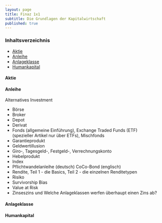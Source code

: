 ```yaml
---
layout: page
title: Finaz 1x1
subtitle: Die Grundlagen der Kapitalwirtschaft
published: true
---
```


### Inhaltsverzeichnis
  - [Aktie](#aktie)
  - [Anleihe](#anleihe)
  - [Anlageklasse](#anlageklasse)
  - [Humankapital](#Humankaital)


#### Aktie

#### Anleihe

Alternatives Investment


- Börse
- Broker
- Depot
- Derivat
- Fonds (allgemeine Einführung), Exchange Traded Funds (ETF) (spezieller Artikel nur über ETFs), Mischfonds
- Garantieprodukt
- Geldwertillusion
- Giro-, Tagesgeld-, Festgeld-, Verrechnungskonto
- Hebelprodukt
- Index
- Pflichtwandelanleihe (deutsch) CoCo-Bond (englisch)
- Rendite, Teil 1 - die Basics, Teil 2 - die einzelnen Renditetypen
- Risiko
- Survivorship Bias
- Value at Risk
- Zinseszins und Welche Anlageklassen werfen überhaupt einen Zins ab?

#### Anlageklasse

#### Humankapital

